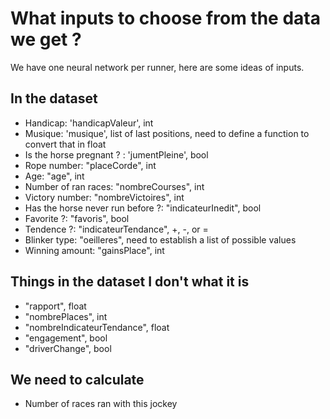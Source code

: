 # What inputs to choose from the data we get ?

We have one neural network per runner, here are some ideas of inputs.

## In the dataset
- Handicap: 'handicapValeur', int
- Musique: 'musique', list of last positions, need to define a function to convert that in float
- Is the horse pregnant ? : 'jumentPleine', bool
- Rope number: "placeCorde", int
- Age: "age", int
- Number of ran races: "nombreCourses", int
- Victory number: "nombreVictoires", int
- Has the horse never run before ?: "indicateurInedit", bool
- Favorite ?: "favoris", bool
- Tendence ?: "indicateurTendance", +, -, or =
- Blinker type: "oeilleres", need to establish a list of possible values
- Winning amount: "gainsPlace", int

## Things in the dataset I don't what it is
- "rapport", float
- "nombrePlaces", int
- "nombreIndicateurTendance", float
- "engagement", bool
- "driverChange", bool

## We need to calculate
- Number of races ran with this jockey
